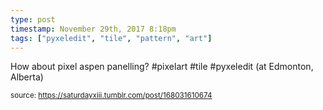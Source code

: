 ```yaml
---
type: post
timestamp: November 29th, 2017 8:18pm
tags: ["pyxeledit", "tile", "pattern", "art"]
---
```

<a href="https://www.instagram.com/p/BcGpv-inPfr/ "></a>

How about pixel aspen panelling? #pixelart  #tile #pyxeledit  (at Edmonton, Alberta)
 
  
<small>source: https://saturdayxiii.tumblr.com/post/168031610674</small>